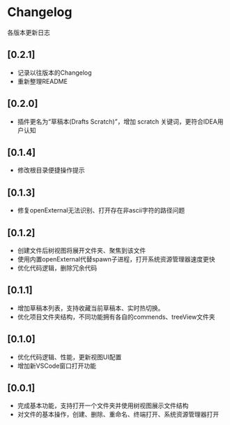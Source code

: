 # Changelog
各版本更新日志

## [0.2.1]

- 记录以往版本的Changelog
- 重新整理README

## [0.2.0]

- 插件更名为“草稿本(Drafts Scratch)”，增加 scratch 关键词，更符合IDEA用户认知

## [0.1.4]

- 修改根目录便捷操作提示

## [0.1.3]

- 修复openExternal无法识别、打开存在非ascii字符的路径问题

## [0.1.2]

- 创建文件后树视图将展开文件夹、聚焦到该文件
- 使用内置openExternal代替spawn子进程，打开系统资源管理器速度更快
- 优化代码逻辑，删除冗余代码

## [0.1.1]

- 增加草稿本列表，支持收藏当前草稿本、实时热切换。
- 优化项目文件夹结构，不同功能拥有各自的commends、treeView文件夹

## [0.1.0]

- 优化代码逻辑、性能，更新视图UI配置
- 增加新VSCode窗口打开功能

## [0.0.1]

- 完成基本功能，支持打开一个文件夹并使用树视图展示文件结构
- 对文件的基本操作，创建、删除、重命名、终端打开、系统资源管理器打开
